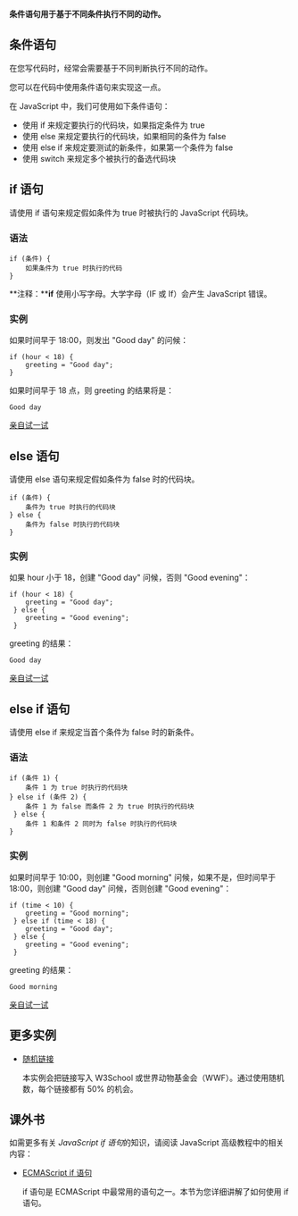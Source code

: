 **条件语句用于基于不同条件执行不同的动作。**

## 条件语句

在您写代码时，经常会需要基于不同判断执行不同的动作。

您可以在代码中使用条件语句来实现这一点。

在 JavaScript 中，我们可使用如下条件语句：

- 使用 if 来规定要执行的代码块，如果指定条件为 true
- 使用 else 来规定要执行的代码块，如果相同的条件为 false
- 使用 else if 来规定要测试的新条件，如果第一个条件为 false
- 使用 switch 来规定多个被执行的备选代码块

## if 语句

请使用 if 语句来规定假如条件为 true 时被执行的 JavaScript 代码块。

### 语法

```
if (条件) {
    如果条件为 true 时执行的代码
} 
```

**注释：****if** 使用小写字母。大学字母（IF 或 If）会产生 JavaScript 错误。

### 实例

如果时间早于 18:00，则发出 "Good day" 的问候：

```
if (hour < 18) {
    greeting = "Good day";
}
```

如果时间早于 18 点，则 greeting 的结果将是：

```
Good day
```

[亲自试一试](https://www.w3school.com.cn/tiy/t.asp?f=js_ifthen)

## else 语句

请使用 else 语句来规定假如条件为 false 时的代码块。

```
if (条件) {
    条件为 true 时执行的代码块
} else { 
    条件为 false 时执行的代码块
}
```

### 实例

如果 hour 小于 18，创建 "Good day" 问候，否则 "Good evening"：

```
if (hour < 18) {
    greeting = "Good day";
 } else {
    greeting = "Good evening";
 } 
```

greeting 的结果：

```
Good day
```

[亲自试一试](https://www.w3school.com.cn/tiy/t.asp?f=js_ifthenelse)

## else if 语句

请使用 else if 来规定当首个条件为 false 时的新条件。

### 语法

```
if (条件 1) {
    条件 1 为 true 时执行的代码块
} else if (条件 2) {
    条件 1 为 false 而条件 2 为 true 时执行的代码块
 } else {
    条件 1 和条件 2 同时为 false 时执行的代码块
}
```

### 实例

如果时间早于 10:00，则创建 "Good morning" 问候，如果不是，但时间早于 18:00，则创建 "Good day" 问候，否则创建 "Good evening"：

```
if (time < 10) {
    greeting = "Good morning";
 } else if (time < 18) {
    greeting = "Good day";
 } else {
    greeting = "Good evening";
 } 
```

greeting 的结果：

```
Good morning
```

[亲自试一试](https://www.w3school.com.cn/tiy/t.asp?f=js_elseif)

## 更多实例

- [随机链接](https://www.w3school.com.cn/tiy/t.asp?f=js_randomlink)

  本实例会把链接写入 W3School 或世界动物基金会（WWF）。通过使用随机数，每个链接都有 50% 的机会。

## 课外书

如需更多有关 *JavaScript if 语句*的知识，请阅读 JavaScript 高级教程中的相关内容：

- [ECMAScript if 语句](https://www.w3school.com.cn/js/pro_js_statements_if.asp)

  if 语句是 ECMAScript 中最常用的语句之一。本节为您详细讲解了如何使用 if 语句。